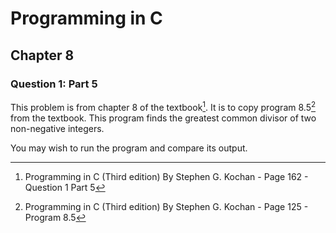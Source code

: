# Programming in C
## Chapter 8
### Question 1: Part 5

This problem is from chapter 8 of the textbook[^1]. It is to copy program 8.5[^2] from the textbook. This program finds the greatest common divisor of two non-negative integers.

You may wish to run the program and compare its output.


[^1]: Programming in C (Third edition) By Stephen G. Kochan - Page 162 - Question 1 Part 5
[^2]: Programming in C (Third edition) By Stephen G. Kochan - Page 125 - Program 8.5